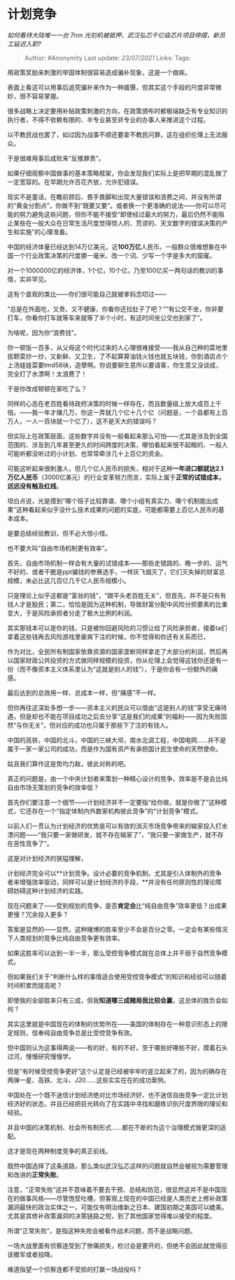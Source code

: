 # 计划竞争
*如何看待大陆唯一一台 7nm 光刻机被抵押，武汉弘芯千亿级芯片项目停摆，新员工延迟入职?*

> Author: #Anonymity
> Last update: *23/07/2021* 
> Links:
> Tags:  

 
用政策奖励来刺激的举国体制很容易造成骗补现象，这是一个痼疾。

表面上看这可以用事后追究骗补来作为一种威慑，但其实这个手段的尺度非常微妙，很不容易掌握。

很多战略上决定要用补贴政策刺激的方向，在政策颁布时都极端缺乏有专业知识的执行者，不得不依赖有限的、半专业甚至非专业的办事人来推进这个过程。

以不教民战也罢了，如过因为战事不顺还要拿不教民问罪，这在组织伦理上无法服众。

于是很难用事后成败来“反推罪责”。

如果仔细观察中国做事的基本策略框架，你会发现我们实际上是把早期的混乱做了一定宽容的。在早期允许百花齐放，允许犯错误。

现实不是童话，在瞻前顾后、畏手畏脚和出现大量错误和浪费之间，并没有所谓的“黄金分割点”，你做不到“既要又要”。或者换一个更准确的说法——你可以尽可能的努力避免这些问题，但你不能不接受“即使经过最大的努力，最后仍然不能阻止某些在一般大众在日常生活尺度觉得惊人的、荒谬的、天文数字的错误决策的产生和实施”的心理准备。

中国的经济体量已经达到14万亿美元，近**100万亿**人民币。一般群众很难想象在中国一个行业政策决策的尺度挪一毫米、改一个词、少写一个字是多大的窟窿。

对一个1000000亿的经济体，1个亿，10个亿，乃至100亿买一两句话的教训的事情，实非罕见。

这有个直观的类比——你们很可能自己就被爹妈念叨过——

“总是在外面吃，又贵、又不健康，你看你还拉肚子了吧？”“有公交不坐，你非要打车，你看你打车就等车来就等了半个小时，有这时间坐公交也到家了”。

为啥呢，因为你“浪费钱”。

你一顿饭一百多，从父母这个时代过来的人心理很难接受——我从自己种的菜地里拔颗菜炒一炒，又新鲜、又卫生，了不起算算油钱火钱也就五块钱，你到酒店点个上汤娃娃菜要tmd58块，造孽啊。你说要聊生意所以要请客，你生意又没谈成，完全打了水漂啊！太浪费了！

于是你改成顿顿在家吃了么？

同样的心态在老百姓看待政府决策的时候一样存在，而且数量级上放大成百上千倍。——我一年才赚几万，你这一弄就几个亿十几个亿（问题是，一个县都有上百万人，一人一百块就一个亿了），这不是天大的错误吗？

但实际上在政策层面，这些数字并没有一般看起来那么可怕——尤其是涉及到全国范围的、涉及到几年甚至更久的时间跨度的决策，哪怕看起来很不起眼的、一般人可能听都没听过的小计划、也常常牵涉几十上百亿的资金。

可能这听起来很刺激人，但几个亿人民币的损失，相对于这种**一年进口额就达2.1万亿人民币**（3000亿美元）的行业变革努力而言，实际上属于**正常的试错成本，远远没有触及红线**。

坦白点说，光是摸到“哪个班子比较靠谱、哪个小组有真实力、哪个机制能出成果”这种看起来似乎没什么技术成果的问题的实底，可能都需要上百亿人民币的基本成本。

是要总结经验教训，但不必大惊小怪。

也不要大叫“自由市场机制更有效率”。

首先，自由市场机制一样会有大量的试错成本——那些走错路的、晚一步的、运气不好的、或者干脆是ppt骗钱的参赛选手，一样灰飞烟灭了，它们灭失掉的财富总规模，未必比这几百亿几千亿人民币规模小。

只是理论上似乎这都是“富翁的钱”，“跟平头老百姓无关”，但首先，并不是只有有钱人才是股民；第二，恰恰是因为这种机制，导致财富分配中风险分担要素的比重变大，于是风险承担者分走了极大比例的利润。

其实那钱本可以是你的钱，只是被你回避风险的习惯让给了风险承担者，接着ta们拿着这些钱再去风险游戏里豪爽下注的时候，你不觉得和你还有关系而已，

作为对比，全民所有制国家依靠资源的国家垄断同样拿走了大部分的利润，然后再以国家财政公共投资的方式做同样规模的投资，你从伦理上会觉得这钱你还是有一份（而不像资本主义体系里认为“这就是别人的钱”），于是你会有一份额外的痛感。

最后达到的总效用一样、总成本一样，但“痛感”不一样。

但你再往这深处多想一步——资本主义的民众可以借由“这是别人的钱”享受无痛待遇，但是却也不能在项目成功之后去分享“这是我们的成果”的福利——因为失败固然“与你无关”，但对应的成功也只属于那些下了注的有钱人。

中国的高铁，中国的北斗，中国的三峡大坝，南水北调工程，中国电网……并不是属于一家一家公司的成功，而是作为国有资产有承担国计民生使命的天然使命。

姑且我们算作这是势均力敌，彼此对称的吧。

真正的问题是，由一个中央计划者来策划一种精心设计的竞争，效率是不是会比纯自由市场无策划的竞争的效率低？

首先你们要注意一个细节——计划经济并不一定要指“给你做，就是你做了”这种模式，它还存在一个“指定体制内外数家机构彼此竞争”的“计划竞争”模式。

以前人们一贯认为计划经济的优势是可以有效的消灭市场竞争带来的输家投入打水漂问题——“我只要一家做研发，就不存在输家了”，“我只要一家做生产，就不存在恶性竞争了”。

这是对计划经济的狭隘理解，

计划经济完全可以**计划竞争。设计必要的竞争机制，尤其是引入体制外的竞争者来增强效率驱动，同样可以是计划经济的手段，**并没有任何原则性的理论障碍妨碍这种计划经济的实践。

现在问题来了——受到规划的竞争，是否**肯定会**比“纯自由竞争”效率更低？出成果更慢？冗余投入更多？

答案是显然的——显然，这种赌博的胜率至少不会是百分之零。一定会有某些情况下人类规划的竞争比纯自由竞争更有效率。

如果这胜率可以达到一半一半，那么受控竞争模式就在总体上并不弱于自然竞争模式。

但如果我们关于“判断什么样的事情适合使用受控竞争模式”的知识和经验可以随着时间积累而提高呢？

即使我的全部胜率只有三成，但我**知道哪三成赌局我比较会赢**，这总体的胜负会如何？

其实这里就是中国现在的体制的优势所在——美国的体制存在一种意识形态上的限定规则，信奉纯自由竞争总是比受控竞争有效。

但中国则认为这事得两说——有的好，有的不好。至于哪些好哪些不好，摸着石头过河，慢慢研究慢慢学。

但是“有时候受控竞争更好”这个认定是已经被牢牢的竖立起来了的，因为的确存在两弹一星、高铁、北斗、J20……这些实实在在的成功案例。

中国处在一个既不迷信计划经济绝对比市场经济好、也不迷信自由竞争一定比计划经济好的状态，并且已经把目光转向了在实践中寻找和磨练识别尺度界限的理论和经验。

并且中国的决策机制、社会所有制形式……都在不断的为这个治理模式做更深的适配。

这才是现在两种制度竞争的真正前线。

既然中国选择了这条道路，那么类似武汉弘芯这样的问题就自然会被视为需要管理和改进的**正常失败**。

注意，“正常失败”这并不意味着不要去干预、总结和防范，很显然这并不是中国现在的做事风格——尽管饱受吐槽，但客观上现在的中国已经是人类历史上修补政策漏洞最快的政治实体之一，可能仅有明治维新之日本、建国初期之美国可以媲美。尤其是其修补政策漏洞的决策链路之短，到了其他国家觉得难以接受的程度。

所谓“正常失败”，是指这种失败会被看作战术问题，而不是战略问题。

一场大战里面有侦察连受到了惨痛损失，检讨会是要开的，但绝不会因此就觉得应该撤军或者投降。

难道指望一个侦察连都不受损的打赢一场战役吗？



